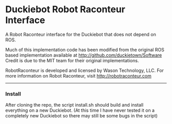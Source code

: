 # Duckiebot Robot Raconteur Interface
A Robot Raconteur interface for the Duckiebot that does not depend on ROS.

Much of this implementation code has been modified from the original ROS based implementation available at http://github.com/duckietown/Software
Credit is due to the MIT team for their original implementations.

RobotRaconteur is developed and licensed by Wason Technology, LLC. 
For more information on Robot Raconteur, visit http://robotraconteur.com

***

### Install 
After cloning the repo, the script install.sh should build and install everything on a new Duckiebot.
(At this time I have never tested it on a completely new Duckiebot so there may still be some bugs in the script)
